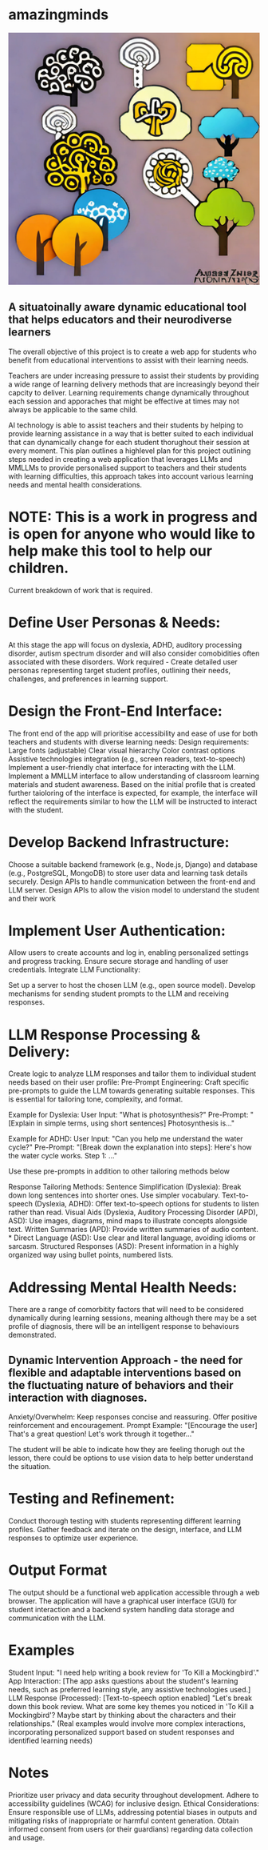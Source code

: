 # amazingminds
![Logo](https://github.com/nanagajui/amazingminds/blob/main/image-110477747.png)

## A situatoinally aware dynamic educational tool that helps educators and their neurodiverse learners ##

The overall objective of this project is to create a web app for students who benefit from educational interventions to assist with their learning needs.

Teachers are under increasing pressure to assist their students by providing a wide range of learning delivery methods that are increasingly beyond their capcity to deliver. 
Learning requirements change dynamically throughout each session and apporaches that might be effective at times may not always be applicable to the same child. 

AI technology is able to assist teachers and their students by helping to provide learning assistance in a way that is better suited to each individual that can dynamically change for each student thorughout their session at every moment. 
This plan outlines a highlevel plan for this project outlining steps needed in creating a web application that leverages LLMs and MMLLMs to provide personalised support to teachers and their students with learning difficulties, this approach takes into account various learning needs and mental health considerations.



# NOTE: This is a work in progress and is open for anyone who would like to help make this tool to help our children. #


Current breakdown of work that is required.

# Define User Personas & Needs:

At this stage the app will focus on dyslexia, ADHD, auditory processing disorder, autism spectrum disorder and will also consider comobidities often associated with these disorders.
Work required  - Create detailed user personas representing target student profiles, outlining their needs, challenges, and preferences in learning support.


# Design the Front-End Interface:

The front end of the app will prioritise accessibility and ease of use for both teachers and students with diverse learning needs:
Design requirements: 
  Large fonts (adjustable)
  Clear visual hierarchy
  Color contrast options
  Assistive technologies integration (e.g., screen readers, text-to-speech)
  Implement a user-friendly chat interface for interacting with the LLM.
  Implement a MMLLM interface to allow understanding of classroom learning materials and student awareness. 
Based on the initial profile that is created further taioloring of the interface is expected, for example, the interface will reflect the requirements similar to how the LLM will be instructed to interact with the student. 


# Develop Backend Infrastructure:
Choose a suitable backend framework (e.g., Node.js, Django) and database (e.g., PostgreSQL, MongoDB) to store user data and learning task details securely.
Design APIs to handle communication between the front-end and LLM server.
Design APIs to allow the vision model to understand the student and their work
# Implement User Authentication:

Allow users to create accounts and log in, enabling personalized settings and progress tracking.
Ensure secure storage and handling of user credentials.
Integrate LLM Functionality:

Set up a server to host the chosen LLM (e.g., open source model).
Develop mechanisms for sending student prompts to the LLM and receiving responses.

# LLM Response Processing & Delivery:

Create logic to analyze LLM responses and tailor them to individual student needs based on their user profile:
Pre-Prompt Engineering: Craft specific pre-prompts to guide the LLM towards generating suitable responses. This is essential for tailoring tone, complexity, and format.
  
  Example for Dyslexia: 
  User Input: "What is photosynthesis?" Pre-Prompt: "[Explain in simple terms, using short sentences] Photosynthesis is..."

  Example for ADHD:
  User Input: "Can you help me understand the water cycle?" Pre-Prompt: "[Break down the explanation into steps]: Here's how the water cycle works. Step 1: ..."

Use these pre-prompts in addition to other tailoring methods below

Response Tailoring Methods:
Sentence Simplification (Dyslexia): Break down long sentences into shorter ones. Use simpler vocabulary.
Text-to- speech (Dyslexia, ADHD): Offer text-to-speech options for students to listen rather than read.
Visual Aids (Dyslexia, Auditory Processing Disorder (APD), ASD): Use images, diagrams, mind maps to illustrate concepts alongside text.
Written Summaries (APD): Provide written summaries of audio content. * Direct Language (ASD): Use clear and literal language, avoiding idioms or sarcasm.
Structured Responses (ASD): Present information in a highly organized way using bullet points, numbered lists.

# Addressing Mental Health Needs:

There are a range of comorbitity factors that will need to be considered dynamically during learning sessions, meaning although there may be a set profile of diagnosis, there will be an intelligent response to behaviours demonstrated.
## **Dynamic Intervention Approach** -  the need for flexible and adaptable interventions based on the fluctuating nature of behaviors and their interaction with diagnoses. 

Anxiety/Overwhelm:
Keep responses concise and reassuring.
Offer positive reinforcement and encouragement.
Prompt Example: "[Encourage the user] That's a great question! Let's work through it together..."

The student will be able to indicate how they are feeling thorugh out the lesson, there could be options to use vision data to help better understand the situation. 

# Testing and Refinement:
Conduct thorough testing with students representing different learning profiles.
Gather feedback and iterate on the design, interface, and LLM responses to optimize user experience.

# Output Format
The output should be a functional web application accessible through a web browser. The application will have a graphical user interface (GUI) for student interaction and a backend system handling data storage and communication with the LLM.

# Examples

Student Input: "I need help writing a book review for 'To Kill a Mockingbird'."
App Interaction: [The app asks questions about the student's learning needs, such as preferred learning style, any assistive technologies used.]
LLM Response (Processed):
[Text-to-speech option enabled] "Let's break down this book review. What are some key themes you noticed in 'To Kill a Mockingbird'? Maybe start by thinking about the characters and their relationships."
(Real examples would involve more complex interactions, incorporating personalized support based on student responses and identified learning needs)

# Notes

Prioritize user privacy and data security throughout development.
Adhere to accessibility guidelines (WCAG) for inclusive design.
Ethical Considerations:
Ensure responsible use of LLMs, addressing potential biases in outputs and mitigating risks of inappropriate or harmful content generation.
Obtain informed consent from users (or their guardians) regarding data collection and usage.
